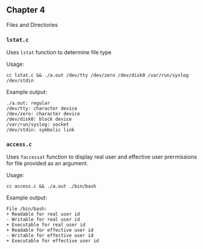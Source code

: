 ## Chapter 4

Files and Directories

### `lstat.c`

Uses `lstat` function to determine file type

Usage:

`cc lstat.c && ./a.out /dev/tty /dev/zero /dev/disk0 /var/run/syslog /dev/stdin`

Example output:
```
./a.out: regular
/dev/tty: character device
/dev/zero: character device
/dev/disk0: block device
/var/run/syslog: socket
/dev/stdin: symbolic link
```

### `access.c`

Uses `faccessat` function to display real user and effective user prermissions for file provided as an argument.

Usage:

`cc access.c && ./a.out ./bin/bash`

Example output:
```
File /bin/bash:
+ Readable for real user id
- Writable for real user id
+ Executable for real user id
+ Readable for effective user id
- Writable for effective user id
+ Executable for effective user id
```
